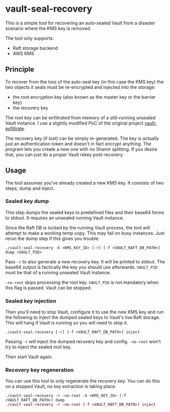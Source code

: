 # vault-seal-recovery

This is a simple tool for recovering an auto-sealed Vault from a disaster scenario where the KMS key is removed.

The tool only supports:
- Raft storage backend
- AWS KMS

## Principle

To recover from the loss of the auto-seal key (in this case the KMS key) the two objects it seals must be re-encrypted and injected into the storage:
- the root encryption key (also known as the master key or the barrier key)
- the recovery key

The root key can be exfiltrated from memory of a still-running unsealed Vault instance. I use a slightly modified PoC of the original project [vault-exfiltrate](https://github.com/slingamn/vault-exfiltrate).

The recovery key (if lost) can be simply re-generated. The key is actually just an authentication token and doesn't in fact encrypt anything. The program lets you create a new one with no Shamir splitting. If you desire that, you can just do a proper Vault rekey post-recovery.

## Usage

The tool assumes you've already created a new KMS key. It consists of two steps, dump and inject.

### Sealed key dump

This step dumps the sealed keys to predefined files and their base64 forms to stdout. It requires an unsealed running Vault instance.

Since the Raft DB is locked by the running Vault process, the tool will attempt to make a working temp copy. This may fail on busy instances. Just rerun the dump step if this gives you trouble.

```
./vault-seal-recovery -k <KMS_KEY_ID> [-r] [-f <VAULT_RAFT_DB_PATH>] dump <VAULT_PID>
```

Pass `-r` to also generate a new recovery key. It will be printed to stdout. The base64 output is factically the key you should use afterwards. `VAULT_PID` must be that of a running unsealed Vault instance.

`-no-root` skips processing the root key. `VAULT_PID` is not mandatory when this flag is passed. Vault can be stopped.

### Sealed key injection

Then you'll need to stop Vault, configure it to use the new KMS key and run the following to inject the dumped sealed keys to Vault's live Raft storage. This will hang if Vault is running so you will need to stop it.
```
./vault-seal-recovery [-r] [-f <VAULT_RAFT_DB_PATH>] inject
```

Passing `-r` will inject the dumped recovery key and config. `-no-root` won't try to inject the sealed root key.

Then start Vault again.

### Recovery key regeneration

You can use this tool to only regenerate the recovery key. You can do this on a stopped Vault, no key extraction is taking place.

```
./vault-seal-recovery -r -no-root -k <KMS_KEY_ID> [-f <VAULT_RAFT_DB_PATH>] dump
./vault-seal-recovery -r -no-root [-f <VAULT_RAFT_DB_PATH>] inject
```